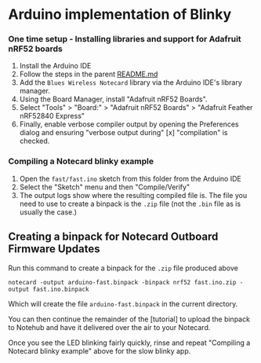 # Arduino implementation of Blinky

### One time setup - Installing libraries and support for Adafruit nRF52 boards

1. Install the Arduino IDE
2. Follow the steps in the parent [README.md](./README.md)
3. Add the `Blues Wireless Notecard` library via the Arduino IDE's library manager.
4. Using the Board Manager, install "Adafruit nRF52 Boards".
5. Select "Tools" > "Board:" > "Adafruit nRF52 Boards" > "Adafruit Feather nRF52840 Express"
6. Finally, enable verbose compiler output by opening the Preferences dialog and ensuring "verbose output during" [x] "compilation" is checked.

### Compiling a Notecard blinky example

1. Open the `fast/fast.ino` sketch from this folder from the Arduino IDE
2. Select the "Sketch" menu and then "Compile/Verify"
3. The output logs show where the resulting compiled file is. The file you need to use to create a binpack is the `.zip` file (not the `.bin` file as is usually the case.)

## Creating a binpack for Notecard Outboard Firmware Updates

Run this command to create a binpack for the `.zip` file produced above

```
notecard -output arduino-fast.binpack -binpack nrf52 fast.ino.zip -output fast.ino.binpack
```

Which will create the file `arduino-fast.binpack` in the current directory.

You can then continue the remainder of the [tutorial] to upload the binpack to Notehub and have it delivered over the air to your Notecard.

Once you see the LED blinking fairly quickly, rinse and repeat "Compiling a Notecard blinky example" above for the slow blinky app.

